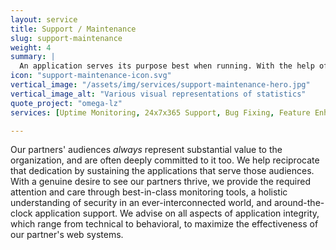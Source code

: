 ```yaml
---
layout: service
title: Support / Maintenance
slug: support-maintenance
weight: 4
summary: |
  An application serves its purpose best when running. With the help of robots, we ensure maximum uptime and provide ongoing iterative improvements that modern web systems demand to maximize their potential.
icon: "support-maintenance-icon.svg"
vertical_image: "/assets/img/services/support-maintenance-hero.jpg"
vertical_image_alt: "Various visual representations of statistics"
quote_project: "omega-lz"
services: [Uptime Monitoring, 24x7x365 Support, Bug Fixing, Feature Enhancements, Drupal Security Updates, Disaster Recovery Planning, Backup Strategy, Best Practices Consultation]

---
```


Our partners' audiences _always_ represent substantial value to the organization, and are often deeply committed to it too. We help reciprocate that dedication by sustaining the applications that serve those audiences. With a genuine desire to see our partners thrive, we provide the required attention and care through best-in-class monitoring tools, a holistic understanding of security in an ever-interconnected world, and around-the-clock application support. We advise on all aspects of application integrity, which range from technical to behavioral, to maximize the effectiveness of our partner's web systems.
